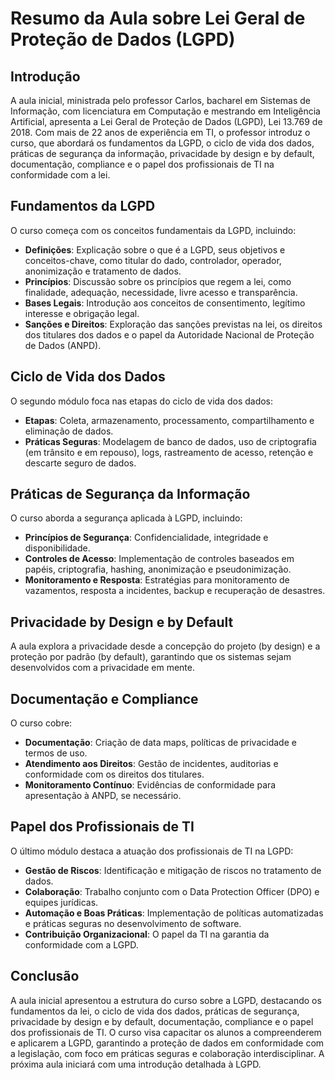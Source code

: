 # Resumo da Aula sobre Lei Geral de Proteção de Dados (LGPD)

## Introdução
A aula inicial, ministrada pelo professor Carlos, bacharel em Sistemas de Informação, com licenciatura em Computação e mestrando em Inteligência Artificial, apresenta a Lei Geral de Proteção de Dados (LGPD), Lei 13.769 de 2018. Com mais de 22 anos de experiência em TI, o professor introduz o curso, que abordará os fundamentos da LGPD, o ciclo de vida dos dados, práticas de segurança da informação, privacidade by design e by default, documentação, compliance e o papel dos profissionais de TI na conformidade com a lei.

## Fundamentos da LGPD
O curso começa com os conceitos fundamentais da LGPD, incluindo:
- **Definições**: Explicação sobre o que é a LGPD, seus objetivos e conceitos-chave, como titular do dado, controlador, operador, anonimização e tratamento de dados.
- **Princípios**: Discussão sobre os princípios que regem a lei, como finalidade, adequação, necessidade, livre acesso e transparência.
- **Bases Legais**: Introdução aos conceitos de consentimento, legítimo interesse e obrigação legal.
- **Sanções e Direitos**: Exploração das sanções previstas na lei, os direitos dos titulares dos dados e o papel da Autoridade Nacional de Proteção de Dados (ANPD).

## Ciclo de Vida dos Dados
O segundo módulo foca nas etapas do ciclo de vida dos dados:
- **Etapas**: Coleta, armazenamento, processamento, compartilhamento e eliminação de dados.
- **Práticas Seguras**: Modelagem de banco de dados, uso de criptografia (em trânsito e em repouso), logs, rastreamento de acesso, retenção e descarte seguro de dados.

## Práticas de Segurança da Informação
O curso aborda a segurança aplicada à LGPD, incluindo:
- **Princípios de Segurança**: Confidencialidade, integridade e disponibilidade.
- **Controles de Acesso**: Implementação de controles baseados em papéis, criptografia, hashing, anonimização e pseudonimização.
- **Monitoramento e Resposta**: Estratégias para monitoramento de vazamentos, resposta a incidentes, backup e recuperação de desastres.

## Privacidade by Design e by Default
A aula explora a privacidade desde a concepção do projeto (by design) e a proteção por padrão (by default), garantindo que os sistemas sejam desenvolvidos com a privacidade em mente.

## Documentação e Compliance
O curso cobre:
- **Documentação**: Criação de data maps, políticas de privacidade e termos de uso.
- **Atendimento aos Direitos**: Gestão de incidentes, auditorias e conformidade com os direitos dos titulares.
- **Monitoramento Contínuo**: Evidências de conformidade para apresentação à ANPD, se necessário.

## Papel dos Profissionais de TI
O último módulo destaca a atuação dos profissionais de TI na LGPD:
- **Gestão de Riscos**: Identificação e mitigação de riscos no tratamento de dados.
- **Colaboração**: Trabalho conjunto com o Data Protection Officer (DPO) e equipes jurídicas.
- **Automação e Boas Práticas**: Implementação de políticas automatizadas e práticas seguras no desenvolvimento de software.
- **Contribuição Organizacional**: O papel da TI na garantia da conformidade com a LGPD.

## Conclusão
A aula inicial apresentou a estrutura do curso sobre a LGPD, destacando os fundamentos da lei, o ciclo de vida dos dados, práticas de segurança, privacidade by design e by default, documentação, compliance e o papel dos profissionais de TI. O curso visa capacitar os alunos a compreenderem e aplicarem a LGPD, garantindo a proteção de dados em conformidade com a legislação, com foco em práticas seguras e colaboração interdisciplinar. A próxima aula iniciará com uma introdução detalhada à LGPD.